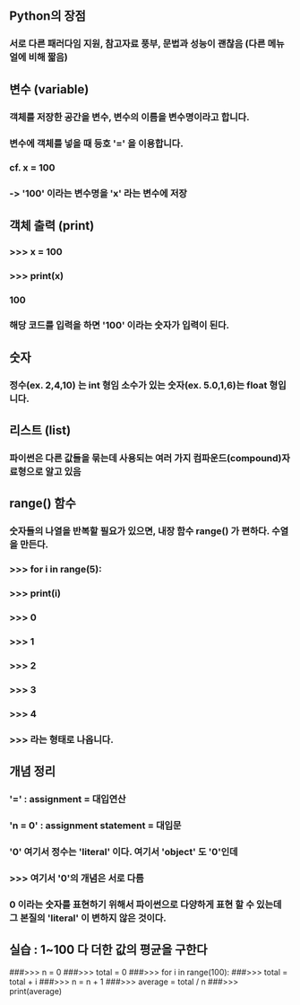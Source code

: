 ## Python의 장점
### 서로 다른 패러다임 지원, 참고자료 풍부, 문법과 성능이 괜찮음 (다른 메뉴얼에 비해 짧음)

## 변수 (variable)
### 객체를 저장한 공간을 변수, 변수의 이름을 변수명이라고 합니다.
### 변수에 객체를 넣을 때 등호 '=' 을 이용합니다.
### cf. x = 100
### -> '100' 이라는 변수명을 'x' 라는 변수에 저장

## 객체 출력 (print)
### >>> x = 100
### >>> print(x)
### 100
### 해당 코드를 입력을 하면 '100' 이라는 숫자가 입력이 된다.

## 숫자
### 정수(ex. 2,4,10) 는 int 형임 소수가 있는 숫자(ex. 5.0,1,6)는 float 형입니다. 

## 리스트 (list)
### 파이썬은 다른 값들을 묶는데 사용되는 여러 가지 컴파운드(compound)자료형으로 알고 있음
### 

## range() 함수
### 숫자들의 나열을 반복할 필요가 있으면, 내장 함수 range() 가 편하다. 수열을 만든다.
### >>> for i in range(5):
### >>> print(i)
### >>> 0
### >>> 1
### >>> 2
### >>> 3
### >>> 4
### >>> 라는 형태로 나옵니다.

## 개념 정리
### '=' : assignment = 대입연산
### 'n = 0' : assignment statement = 대입문
### '0' 여기서 정수는 'literal' 이다. 여기서 'object' 도 '0'인데 
### >>> 여기서 '0'의 개념은 서로 다름
### 0 이라는 숫자를 표현하기 위해서 파이썬으로 다양하게 표현 할 수 있는데 그 본질의 'literal' 이 변하지 않은 것이다.

## 실습 : 1~100 다 더한 값의 평균을 구한다
###>>> n = 0
###>>> total = 0
###>>> for i in range(100):
###>>> total = total + i
###>>> n = n + 1
###>>> average = total / n
###>>> print(average)



